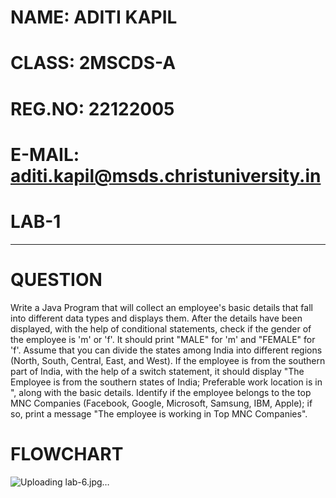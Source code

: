 # NAME: ADITI KAPIL
# CLASS: 2MSCDS-A
# REG.NO: 22122005
# E-MAIL: aditi.kapil@msds.christuniversity.in

# LAB-1
_____________________________________________________________________

# QUESTION


Write a Java Program that will collect an employee's basic details that fall into different data types and displays them.
After the details have been displayed, with the help of conditional statements, check if the gender of the employee is 'm' or 'f'. It should print "MALE" for 'm' and "FEMALE" for 'f'.
Assume that you can divide the states among India into different regions (North, South, Central, East, and West). If the employee is from the southern part of India, with the help of a switch statement, it should display "The Employee is from the southern states of India; Preferable work location is in <state>", along with the basic details.
Identify if the employee belongs to the top MNC Companies (Facebook, Google, Microsoft, Samsung, IBM, Apple); if so, print a message "The employee is working in Top MNC Companies".

  
  # FLOWCHART
  
  ![Uploading lab-6.jpg…]()
